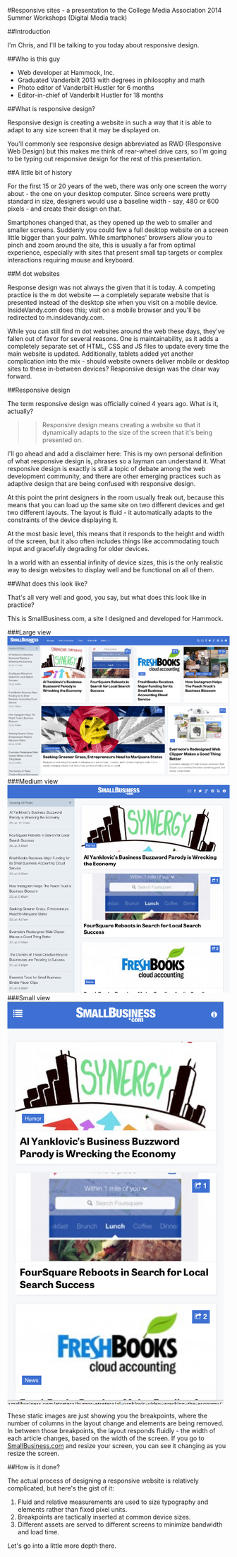 #Responsive sites - a presentation to the College Media Association 2014 Summer Workshops (Digital Media track)


##Introduction

I'm Chris, and I'll be talking to you today about responsive design. 

##Who is this guy 

 * Web developer at Hammock, Inc. 
 * Graduated Vanderbilt 2013 with degrees in philosophy and math 
 * Photo editor of Vanderbilt Hustler for 6 months
 * Editor-in-chief of Vanderbilt Hustler for 18 months

##What is responsive design? 

Responsive design is creating a website in such a way that it is able to adapt to any size screen that it may be displayed on. 

You'll commonly see responsive design abbreviated as RWD (Responsive Web Design) but this makes me think of rear-wheel drive cars, so I'm going to be typing out responsive design for the rest of this presentation. 

##A little bit of history 

For the first 15 or 20 years of the web, there was only one screen the worry about - the one on your desktop computer. Since screens were pretty standard in size, designers would use a baseline width - say, 480 or 600 pixels - and create their design on that. 

Smartphones changed that, as they opened up the web to smaller and smaller screens. Suddenly you could few a full desktop website on a screen little bigger than your palm. While smartphones' browsers allow you to pinch and zoom around the site, this is usually a far from optimal experience, especially with sites that present small tap targets or complex interactions requiring mouse and keyboard. 

##M dot websites

Response design was not always the given that it is today. A competing practice is the m dot website — a completely separate website that is presented instead of the desktop site when you visit on a mobile device. InsideVandy.com does this; visit on a mobile browser and you'll be redirected to m.insidevandy.com. 

While you can still find m dot websites around the web these days, they've fallen out of favor for several reasons. One is maintainability, as it adds a completely separate set of HTML, CSS and JS files to update every time the main website is updated. Additionally, tablets added yet another complication into the mix - should website owners deliver mobile or desktop sites to these in-between devices? Responsive design was the clear way forward. 

##Responsive design 

The term responsive design was officially coined 4 years ago. What is it, actually?

>> Responsive design means creating a website so that it dynamically adapts to the size of the screen that it's being presented on.

I'll go ahead and add a disclaimer here: This is my own personal definition of what responsive design is, phrases so a layman can understand it. What responsive design is exactly is still a topic of debate among the web development community, and there are other emerging practices such as adaptive design that are being confused with responsive design.

At this point the print designers in the room usually freak out, because this means that you can load up the same site on two different devices and get two different layouts. The layout is fluid - it automatically adapts to the constraints of the device displaying it. 

At the most basic level, this means that it responds to the height and width of the screen, but it also often includes things like accommodating touch input and gracefully degrading for older devices. 

In a world with an essential infinity of device sizes, this is the only realistic way to design websites to display well and be functional on all of them. 

##What does this look like? 

That's all very well and good, you say, but what does this look like in practice?

This is SmallBusiness.com, a site I designed and developed for Hammock. 

###Large view
![Small Business Large](/resources/examples/smb-large.png)
###Medium view
![Small Business Medium](/resources/examples/smb-medium.png)
###Small view
![Small Business Small](/resources/examples/smb-small.png)

These static images are just showing you the breakpoints, where the number of columns in the layout change and elements are being removed. In between those breakpoints, the layout responds fluidly - the width of each article changes, based on the width of the screen. If you go to [SmallBusiness.com](http://smallbusiness.com) and resize your screen, you can see it changing as you resize the screen. 

##How is it done? 

The actual process of designing a responsive website is relatively complicated, but here's the gist of it: 

 1. Fluid and relative measurements are used to size typography and elements rather than fixed pixel units. 
 2. Breakpoints are tactically inserted at common device sizes.
 3. Different assets are served to different screens to minimize bandwidth and load time. 

Let's go into a little more depth there. 

